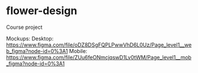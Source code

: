 # flower-design
Course project

Mockups:
Desktop: https://www.figma.com/file/oDZ8DSgFQPLPwwVhD6L0Uz/Page_level1__web_figma?node-id=0%3A1
Mobile: https://www.figma.com/file/ZUu6feONmcjqswD1Lv0tWM/Page_level1__mob_figma?node-id=0%3A1
